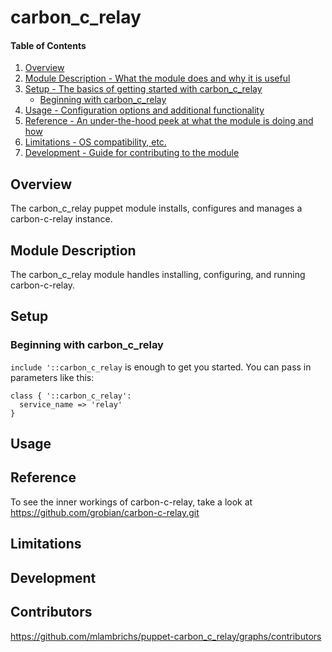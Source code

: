 # carbon_c_relay

#### Table of Contents

1. [Overview](#overview)
2. [Module Description - What the module does and why it is useful](#module-description)
3. [Setup - The basics of getting started with carbon_c_relay](#setup)
    * [Beginning with carbon_c_relay](#beginning-with-carbon_c_relay)
4. [Usage - Configuration options and additional functionality](#usage)
5. [Reference - An under-the-hood peek at what the module is doing and how](#reference)
5. [Limitations - OS compatibility, etc.](#limitations)
6. [Development - Guide for contributing to the module](#development)

## Overview

The carbon_c_relay puppet module installs, configures and manages a carbon-c-relay instance.

## Module Description

The carbon_c_relay module handles installing, configuring, and running carbon-c-relay.

## Setup

### Beginning with carbon_c_relay

`include '::carbon_c_relay` is enough to get you started. You can pass in parameters like this:

```puppet
class { '::carbon_c_relay':
  service_name => 'relay'
}
```

## Usage

## Reference

To see the inner workings of carbon-c-relay, take a look at
https://github.com/grobian/carbon-c-relay.git

## Limitations

## Development

## Contributors

https://github.com/mlambrichs/puppet-carbon_c_relay/graphs/contributors

